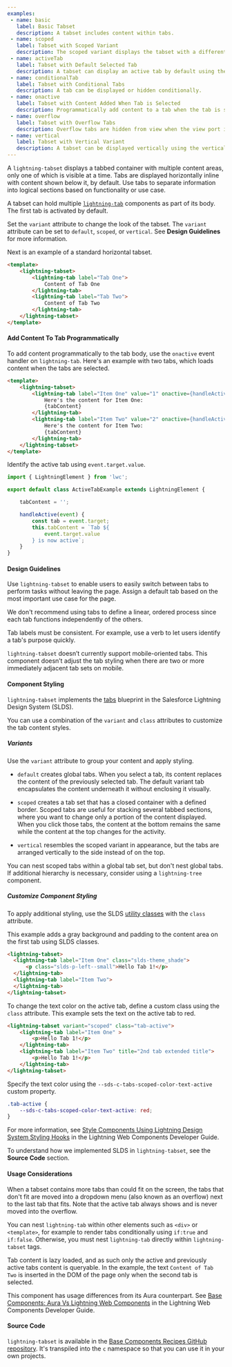 ```yaml
---
examples:
 - name: basic
   label: Basic Tabset
   description: A tabset includes content within tabs.
 - name: scoped
   label: Tabset with Scoped Variant
   description: The scoped variant displays the tabset with a different visual styling than the default.
 - name: activeTab
   label: Tabset with Default Selected Tab
   description: A tabset can display an active tab by default using the active-tab-value attribute.
 - name: conditionalTab
   label: Tabset with Conditional Tabs
   description: A tab can be displayed or hidden conditionally.
 - name: onactive
   label: Tabset with Content Added When Tab is Selected
   description: Programmatically add content to a tab when the tab is selected. Tab's content is a message with the selected tab's value.
 - name: overflow
   label: Tabset with Overflow Tabs
   description: Overflow tabs are hidden from view when the view port is not wide enough. Overflow tabs are grouped in a dropdown menu labelled "More".
 - name: vertical
   label: Tabset with Vertical Variant
   description: A tabset can be displayed vertically using the vertical variant.
---
```

A `lightning-tabset` displays a tabbed container with multiple content areas,
only one of which is visible at a time. Tabs are displayed horizontally inline
with content shown below it, by default. Use tabs to separate information into logical sections based on functionality or use case.

A tabset can hold multiple [`lightning-tab`](bundle/lightning-tab/documentation) components as part of its body. The first tab is activated by default.

Set the `variant` attribute to change the look of the tabset. The `variant` attribute can be set to `default`, `scoped`, or `vertical`. See __Design Guidelines__ for more information.

Next is an example of a standard horizontal tabset.

```html
<template>
    <lightning-tabset>
        <lightning-tab label="Tab One">
            Content of Tab One
        </lightning-tab>
        <lightning-tab label="Tab Two">
            Content of Tab Two
        </lightning-tab>
    </lightning-tabset>
</template>
```

 #### Add Content To Tab Programmatically

To add content programmatically to the tab body, use the `onactive` event handler on `lightning-tab`.
Here's an example with two tabs, which loads content when the tabs are selected.

```html
<template>
    <lightning-tabset>
        <lightning-tab label="Item One" value="1" onactive={handleActive}>
            Here's the content for Item One:
            {tabContent}
        </lightning-tab>
        <lightning-tab label="Item Two" value="2" onactive={handleActive}>
            Here's the content for Item Two:
            {tabContent}
        </lightning-tab>
    </lightning-tabset>
</template>

```

Identify the active tab using `event.target.value`.

```javascript
import { LightningElement } from 'lwc';

export default class ActiveTabExample extends LightningElement {

    tabContent = '';

    handleActive(event) {
        const tab = event.target;
        this.tabContent = `Tab ${
            event.target.value
        } is now active`;
    }
}

```

#### Design Guidelines

Use `lightning-tabset` to enable users to easily switch between tabs to perform tasks without leaving the page. Assign a default tab based on the most important use case for the page.

We don't recommend using tabs to define a linear, ordered process since each tab functions independently of the others.

Tab labels must be consistent. For example, use a verb to let users identify a tab's purpose quickly.

`lightning-tabset` doesn’t currently support mobile-oriented tabs. This component doesn’t adjust the tab styling when there are two or more immediately adjacent tab sets on mobile.

#### Component Styling

`lightning-tabset` implements the 
[tabs](https://www.lightningdesignsystem.com/components/tabs/) blueprint in the
Salesforce Lightning Design System (SLDS).

You can use a combination of the `variant` and `class` attributes to customize the tab content styles.

##### Variants

Use the `variant` attribute to group your content and apply styling.

* `default` creates global tabs. When you select a tab, its content replaces the content of the previously selected tab. The default variant tab encapsulates the content underneath it without enclosing it visually.

* `scoped` creates a tab set that has a closed container with a defined border. Scoped tabs are useful for stacking several tabbed sections, where you want to change only a portion of the content displayed. When you click those tabs, the content at the bottom remains the same while the content at the top changes for the activity.

* `vertical` resembles the scoped variant in appearance, but the tabs are arranged vertically to the side instead of on the top.

You can nest scoped tabs within a global tab set, but don't nest global tabs. If additional hierarchy is necessary, consider using a `lightning-tree` component.

##### Customize Component Styling

To apply additional styling, use the SLDS [utility classes](https://www.lightningdesignsystem.com/utilities/alignment)  with the `class` attribute.

This example adds a gray background and padding to the content area on the first tab using SLDS classes.

```html
<lightning-tabset>
  <lightning-tab label="Item One" class="slds-theme_shade">
      <p class="slds-p-left--small">Hello Tab 1!</p>
  </lightning-tab>
  <lightning-tab label="Item Two">
  </lightning-tab>
</lightning-tabset>
```

To change the text color on the active tab, define a custom class using the `class` attribute. This example sets the text on the active tab to red.

```html
<lightning-tabset variant="scoped" class="tab-active">
    <lightning-tab label="Item One" >
        <p>Hello Tab 1!</p>
    </lightning-tab>
    <lightning-tab label="Item Two" title="2nd tab extended title">
        <p>Hello Tab 1!</p>
    </lightning-tab>
</lightning-tabset>
```

Specify the text color using the `--sds-c-tabs-scoped-color-text-active` custom property.

```css
.tab-active {
    --sds-c-tabs-scoped-color-text-active: red;
}
```

For more information, see [Style Components Using Lightning Design System Styling Hooks](docs/component-library/documentation/lwc/lwc.create_components_css_custom_properties) in the Lightning Web Components Developer Guide.

To understand how we implemented SLDS in `lightning-tabset`, see the **Source Code** section.

#### Usage Considerations

When a tabset contains more tabs than could fit on the screen, the tabs that don't fit are moved into a dropdown menu (also known as an overflow) next to the last tab that fits. Note that the active tab always shows and is never moved into the overflow.

You can nest `lightning-tab` within other elements such as `<div>` or `<template>`, for example to render tabs conditionally using `if:true` and `if:false`. Otherwise, you must nest
`lightning-tab` directly within `lightning-tabset` tags.

Tab content is lazy loaded, and as such only the active and previously
active tabs content is queryable. In the example, the text `Content of Tab Two` is inserted in the DOM of the page only when the second tab is selected.

This component has usage differences from its Aura counterpart. See [Base Components: Aura Vs Lightning Web Components](docs/component-library/documentation/lwc/lwc.migrate_map_aura_lwc_components) in the Lightning Web Components Developer Guide.

#### Source Code

`lightning-tabset` is available in the [Base Components Recipes GitHub repository](https://github.com/salesforce/base-components-recipes#documentation). It's transpiled into the `c` namespace so that you can use it in your own projects.